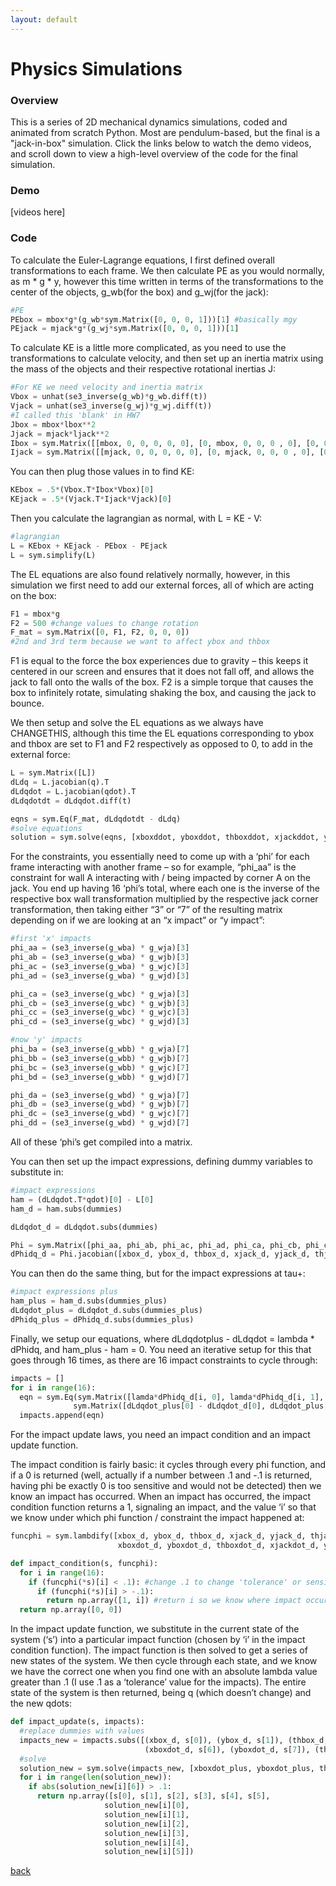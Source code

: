 ```yaml
---
layout: default
---
```


# Physics Simulations

### Overview

This is a series of 2D mechanical dynamics simulations, coded and animated from scratch Python. Most are pendulum-based, but the final is a "jack-in-box" simulation. Click the links below to watch the demo videos, and scroll down to view a high-level overview of the code for the final simulation.

### Demo

[videos here]

### Code

To calculate the Euler-Lagrange equations, I first defined overall transformations to each frame. We then calculate PE as you would normally, as m * g * y, however this time written in terms of the transformations to the center of the objects, g_wb(for the box) and g_wj(for the jack):

```python
#PE
PEbox = mbox*g*(g_wb*sym.Matrix([0, 0, 0, 1]))[1] #basically mgy
PEjack = mjack*g*(g_wj*sym.Matrix([0, 0, 0, 1]))[1]
```

To calculate KE is a little more complicated, as you need to use the transformations to calculate velocity, and then set up an inertia matrix using the mass of the objects and their respective rotational inertias J:

```python
#For KE we need velocity and inertia matrix
Vbox = unhat(se3_inverse(g_wb)*g_wb.diff(t))
Vjack = unhat(se3_inverse(g_wj)*g_wj.diff(t))
#I called this 'blank' in HW7
Jbox = mbox*lbox**2
Jjack = mjack*ljack**2
Ibox = sym.Matrix([[mbox, 0, 0, 0, 0, 0], [0, mbox, 0, 0, 0 , 0], [0, 0, mbox, 0, 0, 0], [0, 0, 0, 0, 0, 0], [0, 0, 0, 0, 0, 0], [0, 0, 0, 0, 0, Jbox]])
Ijack = sym.Matrix([[mjack, 0, 0, 0, 0, 0], [0, mjack, 0, 0, 0 , 0], [0, 0, mjack, 0, 0, 0], [0, 0, 0, 0, 0, 0], [0, 0, 0, 0, 0, 0], [0, 0, 0, 0, 0, Jjack]])
```

You can then plug those values in to find KE:
```python
KEbox = .5*(Vbox.T*Ibox*Vbox)[0]
KEjack = .5*(Vjack.T*Ijack*Vjack)[0]
```

Then you calculate the lagrangian as normal, with L = KE - V:
```python
#lagrangian
L = KEbox + KEjack - PEbox - PEjack
L = sym.simplify(L)
```

The EL equations are also found relatively normally, however, in this simulation we first need to add our external forces, all of which are acting on the box:
```python
F1 = mbox*g
F2 = 500 #change values to change rotation
F_mat = sym.Matrix([0, F1, F2, 0, 0, 0])
#2nd and 3rd term because we want to affect ybox and thbox
```
F1 is equal to the force the box experiences due to gravity – this keeps it centered in our screen and ensures that it does not fall off, and allows the jack to fall onto the walls of the box.
F2 is a simple torque that causes the box to infinitely rotate, simulating shaking the box, and causing the jack to bounce.

We then setup and solve the EL equations as we always have CHANGETHIS, although this time the EL equations corresponding to ybox and thbox are set to F1 and F2 respectively as opposed to 0, to add in the external force:
```python
L = sym.Matrix([L])
dLdq = L.jacobian(q).T
dLdqdot = L.jacobian(qdot).T
dLdqdotdt = dLdqdot.diff(t)
```
```python
eqns = sym.Eq(F_mat, dLdqdotdt - dLdq)
#solve equations
solution = sym.solve(eqns, [xboxddot, yboxddot, thboxddot, xjackddot, yjackddot, thjackddot])
```

For the constraints, you essentially need to come up with a ‘phi’ for each frame interacting with another frame – so for example, “phi_aa” is the constraint for wall A interacting with / being impacted by corner A on the jack. You end up having 16 ‘phi’s total, where each one is the inverse of the respective box wall transformation multiplied by the respective jack corner transformation, then taking either “3” or “7” of the resulting matrix depending on if we are looking at an “x impact” or “y impact”:
```python
#first 'x' impacts
phi_aa = (se3_inverse(g_wba) * g_wja)[3]
phi_ab = (se3_inverse(g_wba) * g_wjb)[3]
phi_ac = (se3_inverse(g_wba) * g_wjc)[3]
phi_ad = (se3_inverse(g_wba) * g_wjd)[3]

phi_ca = (se3_inverse(g_wbc) * g_wja)[3]
phi_cb = (se3_inverse(g_wbc) * g_wjb)[3]
phi_cc = (se3_inverse(g_wbc) * g_wjc)[3]
phi_cd = (se3_inverse(g_wbc) * g_wjd)[3]

#now 'y' impacts
phi_ba = (se3_inverse(g_wbb) * g_wja)[7]
phi_bb = (se3_inverse(g_wbb) * g_wjb)[7]
phi_bc = (se3_inverse(g_wbb) * g_wjc)[7]
phi_bd = (se3_inverse(g_wbb) * g_wjd)[7]

phi_da = (se3_inverse(g_wbd) * g_wja)[7]
phi_db = (se3_inverse(g_wbd) * g_wjb)[7]
phi_dc = (se3_inverse(g_wbd) * g_wjc)[7]
phi_dd = (se3_inverse(g_wbd) * g_wjd)[7]
```
All of these ‘phi’s get compiled into a matrix.

You can then set up the impact expressions, defining dummy variables to substitute in:
```python
#impact expressions
ham = (dLdqdot.T*qdot)[0] - L[0]
ham_d = ham.subs(dummies)

dLdqdot_d = dLdqdot.subs(dummies)

Phi = sym.Matrix([phi_aa, phi_ab, phi_ac, phi_ad, phi_ca, phi_cb, phi_cc, phi_cd, phi_ba, phi_bb, phi_bc, phi_bd, phi_da, phi_db, phi_dc, phi_dd])
dPhidq_d = Phi.jacobian([xbox_d, ybox_d, thbox_d, xjack_d, yjack_d, thjack_d])
```

You can then do the same thing, but for the impact expressions at tau+:
```python
#impact expressions plus
ham_plus = ham_d.subs(dummies_plus)
dLdqdot_plus = dLdqdot_d.subs(dummies_plus)
dPhidq_plus = dPhidq_d.subs(dummies_plus)
```

Finally, we setup our equations, where dLdqdotplus - dLdqdot = lambda * dPhidq, and ham_plus - ham = 0. You need an iterative setup for this that goes through 16 times, as there are 16 impact constraints to cycle through:
```python
impacts = []
for i in range(16):
  eqn = sym.Eq(sym.Matrix([lamda*dPhidq_d[i, 0], lamda*dPhidq_d[i, 1], lamda*dPhidq_d[i, 2], lamda*dPhidq_d[i, 3], lamda*dPhidq_d[i, 4], lamda*dPhidq_d[i, 5], 0]),
              sym.Matrix([dLdqdot_plus[0] - dLdqdot_d[0], dLdqdot_plus[1] - dLdqdot_d[1], dLdqdot_plus[2] - dLdqdot_d[2], dLdqdot_plus[3] - dLdqdot_d[3], dLdqdot_plus[4] - dLdqdot_d[4], dLdqdot_plus[5] - dLdqdot_d[5], ham_plus - ham_d]))
  impacts.append(eqn)
```

For the impact update laws, you need an impact condition and an impact update function.

The impact condition is fairly basic: it cycles through every phi function, and if a 0 is returned (well, actually if a number between .1 and -.1 is returned, having phi be exactly 0 is too sensitive and would not be detected) then we know an impact has occurred. When an impact has occurred, the impact condition function returns a 1, signaling an impact, and the value ‘i’ so that we know under which phi function / constraint the impact happened at:
```python
funcphi = sym.lambdify([xbox_d, ybox_d, thbox_d, xjack_d, yjack_d, thjack_d,
                        xboxdot_d, yboxdot_d, thboxdot_d, xjackdot_d, yjackdot_d, thjackdot_d], Phi)

def impact_condition(s, funcphi):
  for i in range(16):
    if (funcphi(*s)[i] < .1): #change .1 to change 'tolerance' or sensitivity to impact
      if (funcphi(*s)[i] > -.1):
        return np.array([1, i]) #return i so we know where impact occurred
  return np.array([0, 0])
```

In the impact update function, we substitute in the current state of the system (‘s’) into a particular impact function (chosen by ‘i’ in the impact condition function). The impact function is then solved to get a series of new states of the system. We then cycle through each state, and we know we have the correct one when you find one with an absolute lambda value greater than .1 (I use .1 as a ‘tolerance’ value for the impacts). The entire state of the system is then returned, being q (which doesn’t change) and the new qdots:
```python
def impact_update(s, impacts):
  #replace dummies with values
  impacts_new = impacts.subs([(xbox_d, s[0]), (ybox_d, s[1]), (thbox_d, s[2]), (xjack_d, s[3]), (yjack_d, s[4]), (thjack_d, s[5]),
                              (xboxdot_d, s[6]), (yboxdot_d, s[7]), (thboxdot_d, s[8]), (xjackdot_d, s[9]), (yjackdot_d, s[10]), (thjackdot_d, s[11])])
  #solve
  solution_new = sym.solve(impacts_new, [xboxdot_plus, yboxdot_plus, thboxdot_plus, xjackdot_plus, yjackdot_plus, thjackdot_plus, lamda])
  for i in range(len(solution_new)):
    if abs(solution_new[i][6]) > .1:
      return np.array([s[0], s[1], s[2], s[3], s[4], s[5],
                     solution_new[i][0],
                     solution_new[i][1],
                     solution_new[i][2],
                     solution_new[i][3],
                     solution_new[i][4],
                     solution_new[i][5]])
```

[back](./)
